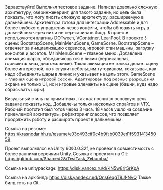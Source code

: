 Здравствуйте!
Выполнил тестовое задание. 
Написал довольно сложную архитектуру, оверинженеринг, для такого задание, но цель была показать, что могу писать сложную архитектуру, расширяемую в дальнейшем. Архитектура готова для интеграции Addressable и для более глубокого управления через конфиги, чтобы обновлять игру в дальнейшем через них и не перекачивать билд. 
В проекте используются плагины DOTween, VContainer, LeanPool. 
В проекте 3 сцены: BootstrapScene, MainMenuScene, GameScene. 
BootstrapScene – отвечает за инициализацию сервисов, игровой стай машины, загрузку конфигов и ассетов. 
MainMenuScene – главное меню. Добавлена анимация шаров, объединяющихся в линии (вертикальная, горизонтальная, диагональные). Такая анимация не только делает сцену более интересной, но и служит небольшим туториалом, показывая, как надо объединять шары в линию и указывает на цель этого. 
GameScene – главная сцена игровой сессии. Адаптирован под разные разрешения экрана не только UI, но и игровые элементы на сцене (башни, куда надо сбрасывать шары). 

Визуальный стиль на примитивах, так как посчитал основную цель задание показать код. Добавлены только несколько спрайтов и VFX. 
Рабочий прототип был готов через 3 часа. 18 часов ушло на создание приемлемой архитектуры, рефакторинг классов, что позволяет продолжить работу и расширять проект в дальнейшем. 

Ссылка на резюме: https://krasnodar.hh.ru/resume/e03c493cff0c4b9feb0039ed1f593141345059

Проект выполнялся на Unity 6000.0.32f, не проверял совместимость с более ранними версиями Unity.
Ссылка с проектом на Git: https://github.com/Shanred28/TestTask_Zebomba/

Ссылка на unitypackage: https://disk.yandex.ru/d/klN5w8rjt6rKpA

Ссылка на apk билд: https://disk.yandex.ru/d/Qns6eqqT8JNNvQ
Также билд есть на Git.
